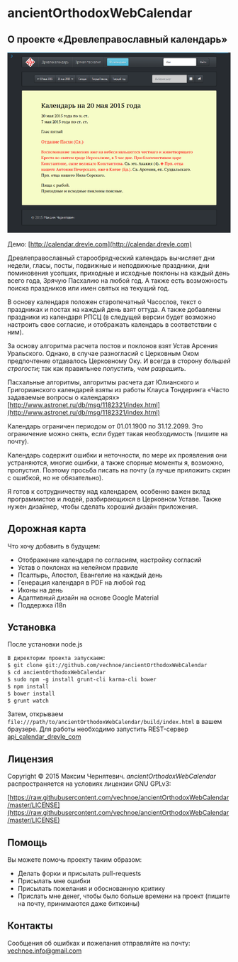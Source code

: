 ancientOrthodoxWebCalendar
==========================

О проекте «Древлеправославный календарь»
----------------------------------------

![ancientOrthodoxWebCalendar](/web-calendar-screen.png)

Демо: [http://calendar.drevle.com](http://calendar.drevle.com)

Древлеправославный старообрядческий календарь
вычисляет дни недели, гласы, посты, подвижные и неподвижные праздники,
дни поминовения усопших, приходные и исxодные поклоны на каждый день всего года,
Зрячую Пасхалию на любой год. А также есть возможность поиска
праздников или имен святых на текущий год.

В основу календаря положен старопечатный Часослов, текст о праздниках
и постах на каждый день взят оттуда. А также добавлены праздники из
календаря РПСЦ (в следущей версии будет возможно настроить свое
согласие, и отображать календарь в соответствии с ним).

За основу алгоритма расчета постов и поклонов взят Устав Арсения Уральского.
Однако, в случае разногласий с Церковным Оком предпочтение отдавалось
Церковному Оку. И всегда в сторону *большей строгости*; так как
правильнее *попустить, чем разрешить.*

Пасхальные алгоритмы, алгоритмы расчета дат Юлианского и Григорианского
календарей взяты из работы Клауса Тондеринга «Часто задаваемые вопросы о календарях»
[http://www.astronet.ru/db/msg/1182321/index.html](http://www.astronet.ru/db/msg/1182321/index.html)

Календарь ограничен периодом от 01.01.1900 по 31.12.2099. Это
ограничение можно снять, если будет такая необходимость
(пишите на почту).</p>

Календарь содержит ошибки и неточности, по мере их проявления они
устраняются, многие ошибки, а также спорные моменты я, возможно,
пропустил. Поэтому просьба писать на почту (а лучше приложить
скрин с ошибкой, но не обязательно).

Я готов к сотрудничеству над календарем, особенно важен вклад
программистов и людей, разбирающихся в Церковном Уставе. Также
нужен дизайнер, чтобы сделать хороший дизайн приложения.

Дорожная карта
--------------

Что хочу добавить в будущем:

* Отображение календаря по согласиям, настройку согласий
* Устав о поклонах на келейном правиле
* Псалтырь, Апостол, Евангелие на каждый день
* Генерация календаря в PDF на любой год
* Иконы на день
* Адаптивный дизайн на основе Google Material
* Поддержка i18n

Установка
---------

После установки node.js 
```
В директории проекта запускаем:
$ git clone git://github.com/vechnoe/ancientOrthodoxWebCalendar
$ cd ancientOrthodoxWebCalendar
$ sudo npm -g install grunt-cli karma-cli bower
$ npm install
$ bower install
$ grunt watch
```

Затем, открываем `file:///path/to/ancientOrthodoxWebCalendar/build/index.html` 
в вашем браузере. Для работы необходимо запустить REST-сервер
[api_calendar_drevle_com](http://github.com/vechnoe/api_calendar_drevle_com)


Лицензия
--------

Copyright &copy; 2015 Максим Чернятевич.
*ancientOrthodoxWebCalendar* распространяется на условиях лицензии GNU GPLv3:

[https://raw.githubusercontent.com/vechnoe/ancientOrthodoxWebCalendar/master/LICENSE](https://raw.githubusercontent.com/vechnoe/ancientOrthodoxWebCalendar/master/LICENSE) 


Помощь
------

Вы можете помочь проекту таким образом:

* Делать форки и присылать pull-requests
* Присылать мне ошибки
* Присылать пожелания и обоснованную критику
* Прислать мне денег, чтобы было больше времени на проект (пишите на почту,
  принимаются даже биткоины)


Контакты
--------

Сообщения об ошибках и пожелания отправляйте на почту:
[vechnoe.info@gmail.com](mailto:vechnoe.info@gmail.com)





